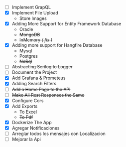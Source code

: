 - [ ] Implement GrapQL
- [x] Implement File Upload
  - Store Images
- [x] Adding More Support for Entity Framework Database
  - Oracle
  - ~~MongoDB~~
  - ~~InMemory _( fix )_~~
- [x] Adding more support for Hangfire Database
  - Mysql
  - Postgres
  - ~~NoSql~~
- [ ] ~~Abstracting Serilog to Logger~~
- [ ] Document the Project
- [x] Add Grafana & Prometeus
- [x] Adding Search Filters
- [ ] ~~Add a Home Page to the API~~
- [ ] ~~Make All Rest Responses the Same~~
- [x] Configure Cors
- [x] Add Exports
  - To Excel
  - ~~To Pdf~~
- [x] Dockerize The App
- [x] Agregar Notificaciones
- [ ] Arreglar todos los mensajes con Localizacion
- [ ] Mejorar la Api
